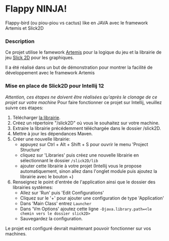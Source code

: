 Flappy NINJA!
=====

Flappy-bird (ou piou-piou vs cactus) like en JAVA avec le framework Artemis et Slick2D

### Description

Ce projet utilise le famework [Artemis](http://gamadu.com/artemis/ "Artemis Framework") pour la logique du jeu
et la librairie de jeu [Slick 2D](http://slick.ninjacave.com/ "slick2D") pour les graphiques.

Il a été réalisé dans un but de démonstration pour montrer la facilité de développement avec le framework Artemis

### Mise en place de Slick2D pour Intellij 12

*Attention, ces étapes ne doivent être réalisées qu'après le clonage de ce projet sur votre machine*
Pour faire fonctionner ce projet sur Intellij, veuillez suivre ces étapes:
 1. Télécharger [la librairie](http://slick.ninjacave.com/slick.zip "télécharger slick2D").
 2. Créez un répertoire "/slick2D" où vous le souhaitez sur votre machine.
 3. Extraire la librairie précédemment téléchargée dans le dossier /slick2D.
 4. Mettre à jour les dépendances Maven.
 5. Créer une nouvelle librairie:
    * appuyez sur Ctrl + Alt + Shift + S pour ouvrir le menu 'Project Structure'
    * cliquez sur 'Libraries' puis créez une nouvelle librairie en sélectionnant le dossier `/slick2D/lib`
    * ajouter cette librairie à votre projet (Intellij vous le propose automatiquement, sinon allez dans l'onglet module puis ajoutez la librairie avec le bouton +)
 6. Renseignez le point d'entrée de l'application ainsi que le dossier des librairies systèmes:
    * Allez sur 'Run' puis 'Edit Configurations'
    * Cliquez sur le '+' pour ajouter une configuration de type 'Application'
    * Dans 'Main Class' entrez `Launcher`
    * Dans 'Vm Options' ajoutez cette ligne `-Djava.library.path=<le chemin vers le dossier slick2D>`
    * Sauvegardez la configuration.

Le projet est configuré devrait maintenant pouvoir fonctionner sur vos machines.
